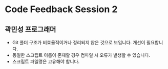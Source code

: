 # Code Feedback Session 2

## 곽민성 프로그래머

* Git 폴더 구조가 비효율적이거나 정리되지 않은 것으로 보입니다. 개선이 필요합니다.
* 동일한 스크립트 이름이 존재할 경우 컴파일 시 오류가 발생할 수 있습니다.
* 스크립트 파일명은 고유해야 합니다.